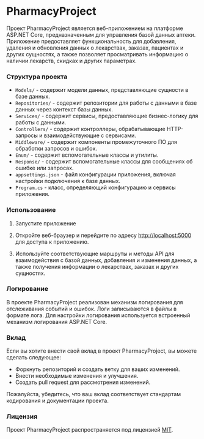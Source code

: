# PharmacyProject

Проект PharmacyProject является веб-приложением на платформе ASP.NET Core, предназначенным для управления базой данных аптеки. Приложение предоставляет функциональность для добавления, удаления и обновления данных о лекарствах, заказах, пациентах и других сущностях, а также позволяет просматривать информацию о наличии лекарств, скидках и других параметрах.

### Структура проекта

- `Models/` - содержит модели данных, представляющие сущности в базе данных.
- `Repositories/` - содержит репозитории для работы с данными в базе данных через контекст базы данных.
- `Services/` - содержит сервисы, предоставляющие бизнес-логику для работы с данными.
- `Controllers/` - содержит контроллеры, обрабатывающие HTTP-запросы и взаимодействующие с сервисами.
- `Middleware/` - содержит компоненты промежуточного ПО для обработки запросов и ошибок.
- `Enum/` - содержит вспомогательные классы и утилиты.
- `Response/` - содержит вспомогательные классы для сообщениях об ошибке или запросах.
- `appsettings.json` - файл конфигурации приложения, включая настройки подключения к базе данных.
- `Program.cs` - класс, определяющий конфигурацию и сервисы приложения.

### Использование

1. Запустите приложение


2. Откройте веб-браузер и перейдите по адресу [http://localhost:5000](http://localhost:5000) для доступа к приложению.

3. Используйте соответствующие маршруты и методы API для взаимодействия с базой данных, добавления и изменения данных, а также получения информации о лекарствах, заказах и других сущностях.

### Логирование

В проекте PharmacyProject реализован механизм логирования для отслеживания событий и ошибок. Логи записываются в файлы в формате лога. Для настройки логирования используется встроенный механизм логирования ASP.NET Core.

### Вклад

Если вы хотите внести свой вклад в проект PharmacyProject, вы можете сделать следующее:

- Форкнуть репозиторий и создать ветку для ваших изменений.
- Внести необходимые изменения и улучшения.
- Создать pull request для рассмотрения изменений.

Пожалуйста, убедитесь, что ваш вклад соответствует стандартам кодирования и документации проекта.

### Лицензия

Проект PharmacyProject распространяется под лицензией [MIT](LICENSE).
